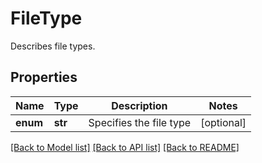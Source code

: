 # FileType

Describes file types.

## Properties
Name | Type | Description | Notes
------------ | ------------- | ------------- | -------------
**enum** | **str** | Specifies the file type | [optional] 

[[Back to Model list]](../README.md#documentation-for-models) [[Back to API list]](../README.md#documentation-for-api-endpoints) [[Back to README]](../README.md)


